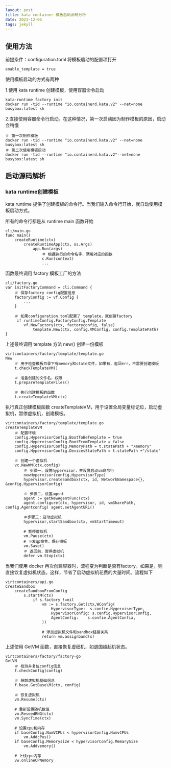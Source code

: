 ```yaml
---
layout: post
title: kata container 模板启动源码分析
date: 2021-12-05
tags: jekyll
---
```


## 使用方法

前提条件：configuration.toml 将模板启动的配置项打开

```
enable_template = true
```

使用模板启动的方式有两种

1.使用 kata runtime 创建模板，使用容器命令启动

```
kata-runtime factory init
docker run -tid --runtime "io.containerd.kata.v2" --net=none busybox:latest sh
```

2.直接使用容器命令行启动。在这种情况，第一次启动因为制作模板的原因，启动会稍慢

```
＃ 第一次制作模板
docker run -tid --runtime "io.containerd.kata.v2" --net=none busybox:latest sh
＃ 第二次使用模板启动
docker run -tid --runtime "io.containerd.kata.v2"--net=none busybox:latest sh
```

## 启动源码解析

### kata runtime创建模板

kata runtime 提供了创建模板的命令行。当我们输入命令行开始，就自动使用模板启动方式。

所有的命令行都是从 runtime main 函数开始

```
cli/main.go
func main()
	createRuntime(ctx)
		createRuntimeApp(ctx, os.Args)
			app.Run(args)
				＃ 根据执行的命令名字，调用对应的函数
				c.Run(context)
				...
```

函数最终调用 factory 模板工厂的方法

```
cli/factory.go
var initFactoryCommand = cli.Command {
	＃ 保存factory config配置信息
	factoryConfig := vf.Config {
		...
	}
	
	＃ 如果configuration.toml配置了 template，就创建factory
	 if runtimeConfig.FactoryConfig.Template 
	 	vf.NewFactory(ctx, factoryconfig, false) 
	 		template.New(ctx, config.VMConfig, config.TemplatePath)
}
```

上述最终调用 template 方法 new() 创建一份模板

```
virtcontainers/factory/template/template.go
New
	＃ 用于检查模板目录下有memory和state文件，如果有，返回err，不需要创建模板
	t.checkTemplateVM()
	
	＃ 准备创建的文件名，权限
	t.prepareTemplateFiles()
	
	＃ 执行创建模板的函数
	t.createTemplateVM(ctx)
```

执行真正创建模板函数 createTemplateVM，用于设置全局变量标记位，启动虚拟机，暂停虚拟机，创建模板。

```
virtcontainers/factory/template/template.go
createTemplateVM
	＃ 配置环境
	config.HypervisorConfig.BootToBeTemplate = true
	config.HypervisorConfig.BootFromTemplate = false
	config.HypervisorConfig.MemoryPath = t.statePath + "/memory"
	config.HypervisorConfig.DevicesStatePath = t.statePath +"/state"
	
	＃ 创建一个虚拟机
	vc.NewWM(ctx,config)
		＃ 步骤一，设置hypervisor，并设置启动vm命令行
		newHypervisor(config.HypervisorType)
		hypervisor.createSandbox(ctx, id, NetworkNamespace{}, &config.HypervisorConfig)

		＃ 步骤二，设置agent
		agent := getNewAgentFunc(ctx)
		agent.configure(ctx, hypervisor, id, vmSharePath, config.Agentconfig) agent.setAgentURL()
		
		＃步骤三：启动虚拟机
		hypervisor,startSandbox(ctx, vmStartTimeout)
		
		# 暂停虚拟机
		vm.Pause(ctx)
		# 下发qp命令，保存模板
		vm.Save()
		＃ 返回前，暂停虚拟机
		defer vm.Stop(ctx)
```

当我们使用 docker 再次创建容器时，流程变为判断是否有factory，如果是，则直接饮复虚拟机状态。这样，节省了启动虚拟机花费的大量时间。流程如下

```
virtcontainers/api.go
CreateSandbox
	createSandboxFromConfig
		s.startM(ctx)
			if s.factory !=nil
				vm := s.factory.Get(ctx,WConfig(
					HypervisorType:  s.confie.HygerviserType,
					HypervisorConfig: s.cenfig.HypervisorConfig,
					AgentConfig:    s.confie.AgentConfia,
				))
				
				# 添加虚拟机文件和sandbox链接关系
				return vm.assignband(s)
```

上述使用 GetVM 函数，直接恢复虚细机，如退国超起机状态。

```
virtcontainers/factory/factory-go
GetVN
	＃ 检测并复位config信息
	f.checkConfig(config)
	
	＃ 获取虚拟机基础信息
	f.base.GetBase\M(ctx, config)
	
	＃ 恢复虚拟机
	vm.Resume(ctx)
	
	# 重新设置随机数值
	vm.ReseedRNG(ctx)
	vm.SyncTime(ctx)
	
	# 设置cpu和内存
	if baseConfig.NumVCPUs < hypervisorConfig.NumvCPUs 
		vm.AddcPus()
	if baseConfig.Memorysize < hypervisorConfig.MemarySize
		vm.Addvemory()
	
	# 上线cpu内存
	vw.onlineCPNemory
```
